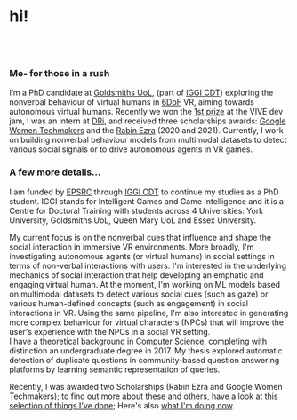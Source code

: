 # hi!
<br><br>
### Me- for those in a rush
I’m a PhD candidate at [Goldsmiths UoL](https://www.gold.ac.uk/), (part of [IGGI CDT](http://www.iggi.org.uk/)) exploring the nonverbal behaviour of virtual humans in [6DoF](https://en.wikipedia.org/wiki/Six_degrees_of_freedom) VR, aiming towards autonomous virtual humans. Recently we won the [1st prize](https://twitter.com/htcvive/status/1221865150916882433) at the VIVE dev jam, I was an intern at [DRi](https://www.dreamrealityinteractive.com/), and received three scholarships awards: [Google Women Techmakers](https://www.womentechmakers.com/) and the [Rabin Ezra](http://rabinezrascholarship.org/) (2020 and 2021). 
Currently, I work on building nonverbal behaviour models from multimodal datasets to detect various social signals or to drive autonomous agents in VR games.



### A few more details...
I  am funded by [EPSRC](https://epsrc.ukri.org/) through [IGGI CDT](http://www.iggi.org.uk/) to continue my studies as a PhD student. IGGI stands for Intelligent Games and Game Intelligence and it is a Centre for Doctoral Training with students across  4 Universities: York University, Goldsmiths UoL, Queen Mary UoL and Essex University.

My current focus is on the nonverbal cues that influence and shape the social interaction in immersive VR environments. More broadly, I'm investigating autonomous agents (or virtual humans) in social settings in terms of non-verbal interactions with users. I'm interested in the underlying mechanics of social interaction that help developing an emphatic and engaging virtual human. At the moment, I'm working on ML models based on multimodal datasets to detect various social cues (such as gaze) or various human-defined concepts (such as engagement) in social interactions in VR. Using the same pipeline, I'm also interested in generating more complex behaviour for virtual characters (NPCs) that will improve the user's experience with the NPCs in a social VR setting.  
I have a theoretical background in Computer Science, completing with distinction an undergraduate degree in 2017. My thesis explored automatic detection of duplicate questions in community-based question answering platforms by learning semantic representation of queries.

Recently, I was awarded two Scholarships (Rabin Ezra and Google Women Techmakers); to find out more about these and others, have a look at [this selection of things I've done](./projects.html); Here's also [what I'm doing now](./now.html).
